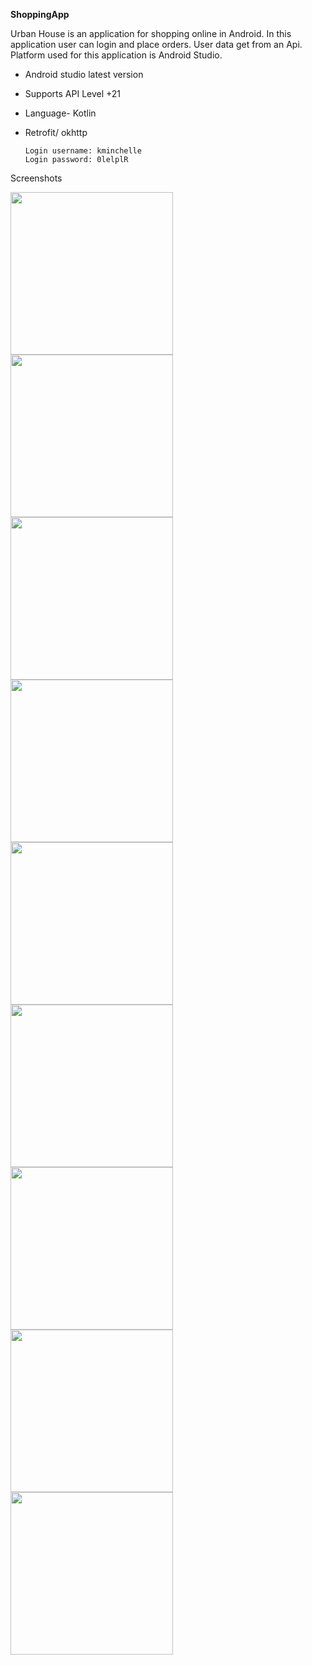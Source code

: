 **ShoppingApp**

Urban House is an application for shopping online in Android. In this application user can login and place orders. User data get from
an Api. Platform used for this application is Android Studio.

- Android studio latest version
- Supports API Level +21
- Language- Kotlin
- Retrofit/ okhttp

      Login username: kminchelle
      Login password: 0lelplR

Screenshots

<img src="https://user-images.githubusercontent.com/65955924/225838703-225646a3-58ad-4c1f-ba7a-bee601702d97.jpg" width="260" >  <img src="https://user-images.githubusercontent.com/65955924/225840747-8e357f69-70f1-4644-a13c-cccaa7ec55c3.jpg" width="260" >
<img src="https://user-images.githubusercontent.com/65955924/225840836-984f29fc-cc08-4253-8c6f-64cde795462a.jpg" width="260" >
<img src="https://user-images.githubusercontent.com/65955924/225841662-bab5357d-6a51-4b35-8f13-1b9c91f78dff.jpg" width="260" >
<img src="https://user-images.githubusercontent.com/65955924/225841583-0c80eb8a-78bf-42e7-adaa-39790b83ba3b.jpg" width="260" >
<img src="https://user-images.githubusercontent.com/65955924/225841621-15fb6022-2be4-4464-9529-f10cead1a2e5.jpg" width="260" >
<img src="https://user-images.githubusercontent.com/65955924/225841713-7a9251ca-fa29-4676-800d-300333d2ca63.jpg" width="260" >
<img src="https://user-images.githubusercontent.com/65955924/225841738-201f821d-1485-4add-877c-fc90d97e07ea.jpg" width="260" >
<img src="https://user-images.githubusercontent.com/65955924/225841757-2f2ffea5-df26-4e2d-ac6a-327d0632f200.jpg" width="260" >
